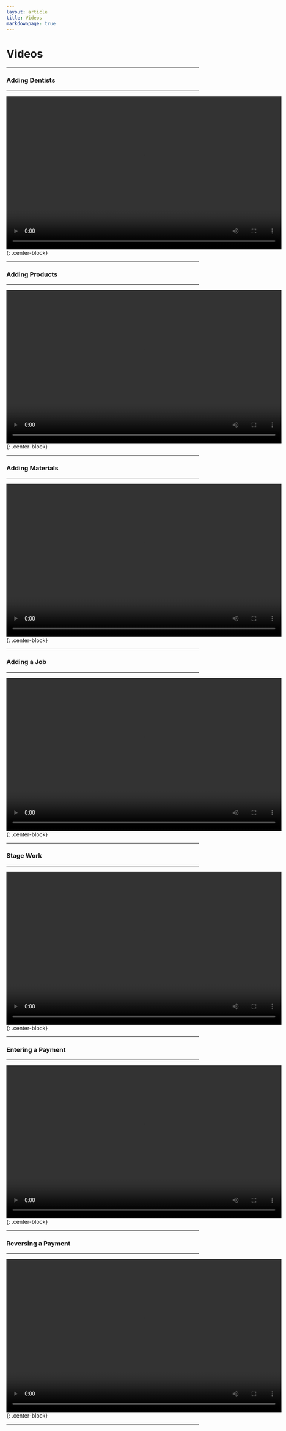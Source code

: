```yaml
---
layout: article
title: Videos
markdownpage: true
---
```


# Videos

- - - 

### Adding Dentists

- - -

<video width="720" height="400" controls>
<source src="https://labtracdownloads.blob.core.windows.net/media/documentation%20videos/adding%20a%dentist%20(export%203).m4v" type="video/mp4">
</video>{: .center-block}

- - -

### Adding Products

- - -

<video width="720" height="400" controls>
<source src="https://labtracdownloads.blob.core.windows.net/media/documentation%20videos/adding%20a%20product%20(export%203).m4v" type="video/mp4">
</video>{: .center-block}

- - - 

### Adding Materials

- - - 

<video width="720" height="400" controls>
<source src="https://labtracdownloads.blob.core.windows.net/media/documentation%20videos/adding%20a%20material%20(export%203).m4v">
</video>{: .center-block}

- - - 

### Adding a Job

- - - 

<video width="720" height="400" controls>
<source src="https://labtracdownloads.blob.core.windows.net/media/documentation%20videos/adding%20a%20job%20(export%203).m4v">
</video>{: .center-block}

- - - 

### Stage Work

- - - 

<video width="720" height="400" controls>
<source src="https://labtracdownloads.blob.core.windows.net/media/documentation%20videos/stage%20work%20(export%203).m4v">
</video>{: .center-block}

- - - 

### Entering a Payment

- - -

<video width="720" height="400" controls>
<source src="https://labtracdownloads.blob.core.windows.net/media/documentation%20videos/payment%20entry%20(export%203).m4v">
</video>{: .center-block}

- - - 

### Reversing a Payment

- - -

<video width="720" height="400" controls>
<source src="https://labtracdownloads.blob.core.windows.net/media/documentation%20videos/reversing%20a%20payment%20(export%203).m4v">
</video>{: .center-block}

- - -



